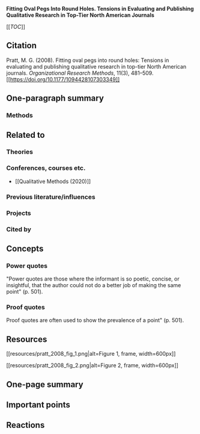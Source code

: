 **Fitting Oval Pegs Into Round Holes. Tensions in Evaluating and Publishing Qualitative Research in Top-Tier North American Journals**

[[_TOC_]]

## Citation

Pratt, M. G. (2008). Fitting oval pegs into round holes: Tensions in evaluating and publishing qualitative research in top-tier North American journals. *Organizational Research Methods*, 11(3), 481–509. [[https://doi.org/10.1177/1094428107303349]]

## One-paragraph summary

### Methods

## Related to

### Theories

### Conferences, courses etc.
* [[Qualitative Methods (2020)]]

### Previous literature/influences

### Projects

### Cited by

## Concepts

### Power quotes

"Power quotes are those where the informant is so poetic, concise, or insightful, that the author could not do a better job of making the same point" (p. 501).

### Proof quotes

Proof quotes are often used to show the prevalence of a point" (p. 501).

## Resources

[[resources/pratt_2008_fig_1.png|alt=Figure 1, frame, width=600px]]

[[resources/pratt_2008_fig_2.png|alt=Figure 2, frame, width=600px]]

## One-page summary

## Important points

## Reactions